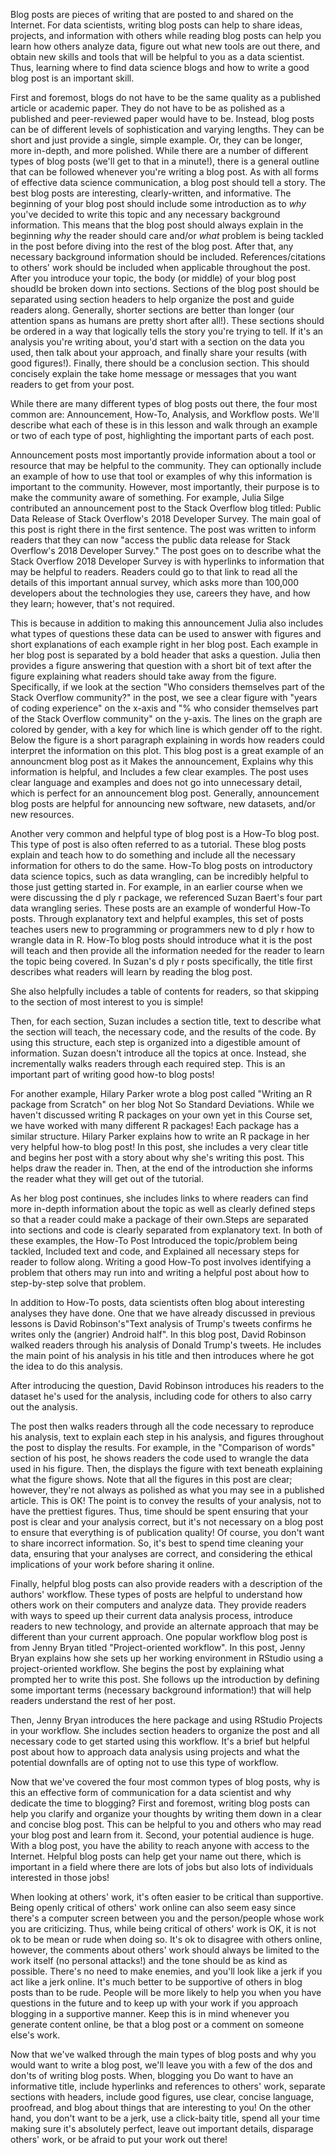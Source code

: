 Blog posts are pieces of writing that are posted to and shared on the Internet. For data scientists, writing blog posts can help to share ideas, projects, and information with others while reading blog posts can help you learn how others analyze data, figure out what new tools are out there, and obtain new skills and tools that will be helpful to you as a data scientist. Thus, learning where to find data science blogs and how to write a good blog post is an important skill.

First and foremost, blogs do not have to be the same quality as a published article or academic paper. They do not have to be as polished as a published and peer-reviewed paper would have to be. Instead, blog posts can be of different levels of sophistication and varying lengths. They can be short and just provide a single, simple example. Or, they can be longer, more in-depth, and more polished. While there are a number of different types of blog posts (we'll get to that in a minute!), there is a general outline that can be followed whenever you're writing a blog post. As with all forms of effective data science communication, a blog post should tell a story. The best blog posts are interesting, clearly-written, and informative. The beginning of your blog post should include some introduction as to *why* you've decided to write this topic and any necessary background information. This means that the blog post should always explain in the beginning *why* the reader should care and/or *what* problem is being tackled in the post before diving into the rest of the blog post. After that, any necessary background information should be included. References/citations to others' work should be included when applicable throughout the post. After you introduce your topic, the body (or middle) of your blog post shoudld be broken down into sections. Sections of the blog post should be separated using section headers to help organize the post and guide readers along. Generally, shorter sections are better than longer (our attention spans as humans are pretty short after all!). These sections should be ordered in a way that logically tells the story you're trying to tell. If it's an analysis you're writing about, you'd start with a section on the data you used, then talk about your approach, and finally share your results (with good figures!). Finally, there should be a conclusion section. This should concisely explain the take home message or messages that you want readers to get from your post. 

While there are many different types of blog posts out there, the four most common are: Announcement, How-To, Analysis, and Workflow posts. We'll describe what each of these is in this lesson and walk through an example or two of each type of post, highlighting the important parts of each post. 

Announcement posts most importantly provide information about a tool or resource that may be helpful to the community. They can optionally include an example of how to use that tool or examples of why this information is important to the community. However, most importantly, their purpose is to make the community aware of something. For example, Julia Silge contributed an announcement post to the Stack Overflow blog titled: Public Data Release of Stack Overflow's 2018 Developer Survey. The main goal of this post is right there in the first sentence. The post was written to inform readers that they can now "access the public data release for Stack Overflow's 2018 Developer Survey." The post goes on to describe what the Stack Overflow 2018 Developer Survey is with hyperlinks to information that may be helpful to readers. Readers could go to that link to read all the details of this important annual survey, which asks more than 100,000 developers about the technologies they use, careers they have, and how they learn; however, that's not required.

This is because in addition to making this announcement Julia also includes what types of questions these data can be used to answer with figures and short explanations of each example right in her blog post. Each example in her blog post is separated by a bold header that asks a question. Julia then provides a figure answering that question with a short bit of text after the figure explaining what readers should take away from the figure. Specifically, if we look at the section "Who considers themselves part of the Stack Overflow community?" in the post, we see a clear figure with "years of coding experience" on the x-axis and "% who consider themselves part of the Stack Overflow community" on the y-axis. The lines on the graph are colored by gender, with a key for which line is which gender off to the right. Below the figure is a short paragraph explaining in words how readers could interpret the information on this plot. This blog post is a great example of an announcment blog post as it Makes the announcement, Explains why this information is helpful, and Includes a few clear examples. The post uses clear language and examples and does not go into unnecessary detail, which is perfect for an announcement blog post. Generally, announcement blog posts are helpful for announcing new software, new datasets, and/or new resources.

Another very common and helpful type of blog post is a How-To blog post. This type of post is also often referred to as a tutorial. These blog posts explain and teach how to do something and include all the necessary information for others to do the same. How-To blog posts on introductory data science topics, such as data wrangling, can be incredibly helpful to those just getting started in. For example, in an earlier course when we were discussing the d ply r package, we referenced Suzan Baert's four part data wrangling series. These posts are an example of wonderful How-To posts. Through explanatory text and helpful examples, this set of posts teaches users new to programming or programmers new to d ply r how to wrangle data in R. How-To blog posts should introduce what it is the post will teach and then provide all the information needed for the reader to learn the topic being covered. In Suzan's d ply r posts specifically, the title first describes what readers will learn by reading the blog post.

She also helpfully includes a table of contents for readers, so that skipping to the section of most interest to you is simple!

Then, for each section, Suzan includes a section title, text to describe what the section will teach, the necessary code, and the results of the code. By using this structure, each step is organized into a digestible amount of information. Suzan doesn't introduce all the topics at once. Instead, she incrementally walks readers through each required step. This is an important part of writing good how-to blog posts!

For another example, Hilary Parker wrote a blog post called "Writing an R package from Scratch" on her blog Not So Standard Deviations. While we haven't discussed writing R packages on your own yet in this Course set, we have worked with many different R packages! Each package has a similar structure. Hilary Parker explains how to write an R package in her very helpful how-to blog post! In this post, she includes a very clear title and begins her post with a story about why she's writing this post. This helps draw the reader in. Then, at the end of the introduction she informs the reader what they will get out of the tutorial.

As her blog post continues, she includes links to where readers can find more in-depth information about the topic as well as clearly defined steps so that a reader could make a package of their own.Steps are separated into sections and code is clearly separated from explanatory text. In both of these examples, the How-To Post Introduced the topic/problem being tackled, Included text and code, and Explained all necessary steps for reader to follow along. Writing a good How-To post involves identifying a problem that others may run into and writing a helpful post about how to step-by-step solve that problem.

In addition to How-To posts, data scientists often blog about interesting analyses they have done. One that we have already discussed in previous lessons is David Robinson's"Text analysis of Trump's tweets confirms he writes only the (angrier) Android half". In this blog post, David Robinson walked readers through his analysis of Donald Trump's tweets.  He includes the main point of his analysis in his title and then introduces where he got the idea to do this analysis. 

After introducing the question, David Robinson introduces his readers to the dataset he's used for the analysis, including code for others to also carry out the analysis. 

The post then walks readers through all the code necessary to reproduce his analysis, text to explain each step in his analysis, and figures throughout the post to display the results. For example, in the "Comparison of words" section of his post, he shows readers the code used to wrangle the data used in his figure. Then, the displays the figure with text beneath explaining what the figure shows. Note that all the figures in this post are clear; however, they're not always as polished as what you may see in a published article. This is OK! The point is to convey the results of your analysis, not to have the prettiest figures. Thus, time should be spent ensuring that your post is clear and your analysis correct, but it's not necessary on a blog post to ensure that everything is of publication quality! Of course, you don't want to share incorrect information. So, it's best to spend time cleaning your data, ensuring that your analyses are correct, and considering the ethical implications of your work before sharing it online.

Finally, helpful blog posts can also provide readers with a description of the authors' workflow. These types of posts are helpful to understand how others work on their computers and analyze data. They provide readers with ways to speed up their current data analysis process, introduce readers to new technology, and provide an alternate approach that may be different than your current approach. One popular workflow blog post is from Jenny Bryan titled "Project-oriented workflow". In this post, Jenny Bryan explains how she sets up her working environment in RStudio using a project-oriented workflow. She begins the post by explaining what prompted her to write this post. She follows up the introduction by defining some important terms (necessary background information!) that will help readers understand the rest of her post.

Then, Jenny Bryan introduces the here package and using RStudio Projects in your workflow. She includes section headers to organize the post and all necessary code to get started using this workflow. It's a brief but helpful post about how to approach data analysis using projects and what the potential downfalls are of opting not to use this type of workflow. 

Now that we've covered the four most common types of blog posts, why is this an effective form of communication for a data scientist and why dedicate the time to blogging? First and foremost, writing blog posts can help you clarify and organize your thoughts by writing them down in a clear and concise blog post. This can be helpful to you and others who may read your blog post and learn from it. Second, your potential audience is huge. With a blog post, you have the ability to reach anyone with access to the Internet. Helpful blog posts can help get your name out there, which is important in a field where there are lots of jobs but also lots of individuals interested in those jobs!

When looking at others' work, it's often easier to be critical than supportive. Being openly critical of others' work online can also seem easy since there's a computer screen between you and the person/people whose work you are criticizing. Thus, while being critical of others' work is OK, it is not ok to be mean or rude when doing so. It's ok to disagree with others online, however, the comments about others' work should always be limited to the work itself (no personal attacks!) and the tone should be as kind as possible. There's no need to make enemies, and you'll look like a jerk if you act like a jerk online. It's much better to be supportive of others in blog posts than to be rude. People will be more likely to help you when you have questions in the future and to keep up with your work if you approach blogging in a supportive manner. Keep this is in mind whenever you generate content online, be that a blog post or a comment on someone else's work.

Now that we've walked through the main types of blog posts and why you would want to write a blog post, we'll leave you with a few of the dos and don'ts of writing blog posts. When, blogging you Do want to have an informative title, include hyperlinks and references to others' work, separate sections with headers, include good figures, use clear, concise language, proofread, and blog about things that are interesting to you! On the other hand, you don't want to be a jerk, use a click-baity title, spend all your time making sure it's absolutely perfect, leave out important details, disparage others' work, or be afraid to put your work out there!
